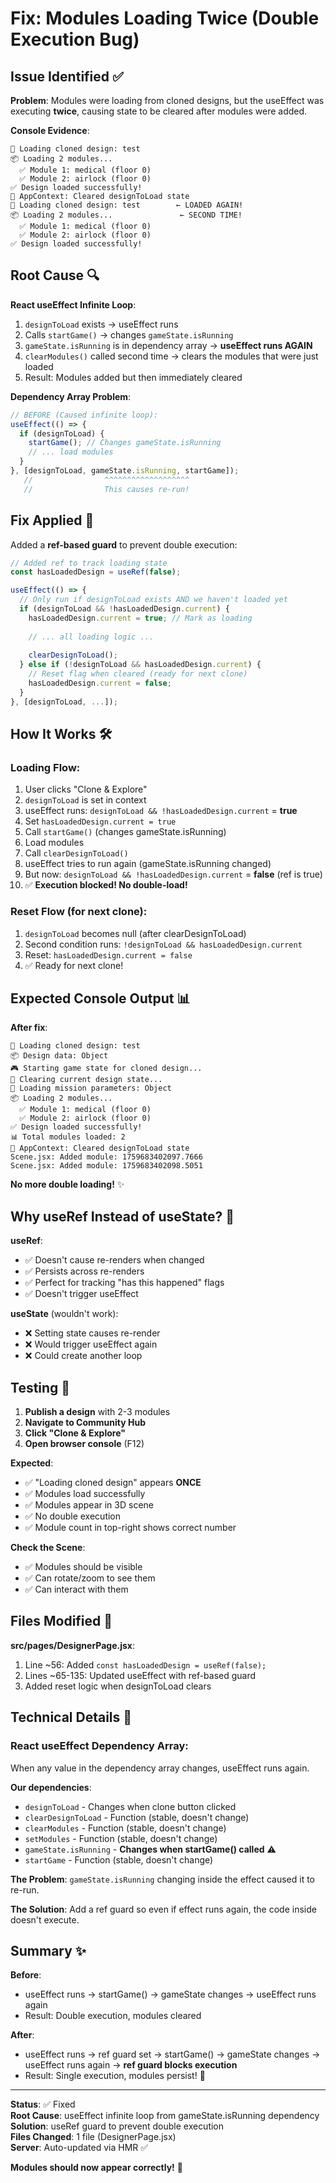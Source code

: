 # Fix: Modules Loading Twice (Double Execution Bug)

## Issue Identified ✅

**Problem**: Modules were loading from cloned designs, but the useEffect was executing **twice**, causing state to be cleared after modules were added.

**Console Evidence**:
```
🎨 Loading cloned design: test
📦 Loading 2 modules...
  ✅ Module 1: medical (floor 0)
  ✅ Module 2: airlock (floor 0)
✅ Design loaded successfully!
🧹 AppContext: Cleared designToLoad state
🎨 Loading cloned design: test        ← LOADED AGAIN!
📦 Loading 2 modules...               ← SECOND TIME!
  ✅ Module 1: medical (floor 0)
  ✅ Module 2: airlock (floor 0)
✅ Design loaded successfully!
```

## Root Cause 🔍

**React useEffect Infinite Loop**:

1. `designToLoad` exists → useEffect runs
2. Calls `startGame()` → changes `gameState.isRunning`
3. `gameState.isRunning` is in dependency array → **useEffect runs AGAIN**
4. `clearModules()` called second time → clears the modules that were just loaded
5. Result: Modules added but then immediately cleared

**Dependency Array Problem**:
```javascript
// BEFORE (Caused infinite loop):
useEffect(() => {
  if (designToLoad) {
    startGame(); // Changes gameState.isRunning
    // ... load modules
  }
}, [designToLoad, gameState.isRunning, startGame]);
   //                ^^^^^^^^^^^^^^^^^^^
   //                This causes re-run!
```

## Fix Applied 🔧

Added a **ref-based guard** to prevent double execution:

```javascript
// Added ref to track loading state
const hasLoadedDesign = useRef(false);

useEffect(() => {
  // Only run if designToLoad exists AND we haven't loaded yet
  if (designToLoad && !hasLoadedDesign.current) {
    hasLoadedDesign.current = true; // Mark as loading
    
    // ... all loading logic ...
    
    clearDesignToLoad();
  } else if (!designToLoad && hasLoadedDesign.current) {
    // Reset flag when cleared (ready for next clone)
    hasLoadedDesign.current = false;
  }
}, [designToLoad, ...]);
```

## How It Works 🛠️

### **Loading Flow**:
1. User clicks "Clone & Explore"
2. `designToLoad` is set in context
3. useEffect runs: `designToLoad && !hasLoadedDesign.current` = **true**
4. Set `hasLoadedDesign.current = true`
5. Call `startGame()` (changes gameState.isRunning)
6. Load modules
7. Call `clearDesignToLoad()`
8. useEffect tries to run again (gameState.isRunning changed)
9. But now: `designToLoad && !hasLoadedDesign.current` = **false** (ref is true)
10. ✅ **Execution blocked! No double-load!**

### **Reset Flow** (for next clone):
1. `designToLoad` becomes null (after clearDesignToLoad)
2. Second condition runs: `!designToLoad && hasLoadedDesign.current`
3. Reset: `hasLoadedDesign.current = false`
4. ✅ Ready for next clone!

## Expected Console Output 📊

**After fix**:
```
🎨 Loading cloned design: test
📦 Design data: Object
🎮 Starting game state for cloned design...
🧹 Clearing current design state...
🎯 Loading mission parameters: Object
📦 Loading 2 modules...
  ✅ Module 1: medical (floor 0)
  ✅ Module 2: airlock (floor 0)
✅ Design loaded successfully!
📊 Total modules loaded: 2
🧹 AppContext: Cleared designToLoad state
Scene.jsx: Added module: 1759683402097.7666
Scene.jsx: Added module: 1759683402098.5051
```

**No more double loading!** ✨

## Why useRef Instead of useState? 🤔

**useRef**:
- ✅ Doesn't cause re-renders when changed
- ✅ Persists across re-renders
- ✅ Perfect for tracking "has this happened" flags
- ✅ Doesn't trigger useEffect

**useState** (wouldn't work):
- ❌ Setting state causes re-render
- ❌ Would trigger useEffect again
- ❌ Could create another loop

## Testing 🧪

1. **Publish a design** with 2-3 modules
2. **Navigate to Community Hub**
3. **Click "Clone & Explore"**
4. **Open browser console** (F12)

**Expected**:
- ✅ "Loading cloned design" appears **ONCE**
- ✅ Modules load successfully
- ✅ Modules appear in 3D scene
- ✅ No double execution
- ✅ Module count in top-right shows correct number

**Check the Scene**:
- ✅ Modules should be visible
- ✅ Can rotate/zoom to see them
- ✅ Can interact with them

## Files Modified 📝

**src/pages/DesignerPage.jsx**:
1. Line ~56: Added `const hasLoadedDesign = useRef(false);`
2. Lines ~65-135: Updated useEffect with ref-based guard
3. Added reset logic when designToLoad clears

## Technical Details 🔬

### **React useEffect Dependency Array**:
When any value in the dependency array changes, useEffect runs again.

**Our dependencies**:
- `designToLoad` - Changes when clone button clicked
- `clearDesignToLoad` - Function (stable, doesn't change)
- `clearModules` - Function (stable, doesn't change)  
- `setModules` - Function (stable, doesn't change)
- `gameState.isRunning` - **Changes when startGame() called** ⚠️
- `startGame` - Function (stable, doesn't change)

**The Problem**:
`gameState.isRunning` changing inside the effect caused it to re-run.

**The Solution**:
Add a ref guard so even if effect runs again, the code inside doesn't execute.

## Summary ✨

**Before**:
- useEffect runs → startGame() → gameState changes → useEffect runs again
- Result: Double execution, modules cleared

**After**:
- useEffect runs → ref guard set → startGame() → gameState changes → useEffect runs again → **ref guard blocks execution**
- Result: Single execution, modules persist! 🎉

---

**Status**: ✅ Fixed  
**Root Cause**: useEffect infinite loop from gameState.isRunning dependency  
**Solution**: useRef guard to prevent double execution  
**Files Changed**: 1 file (DesignerPage.jsx)  
**Server**: Auto-updated via HMR ✅

**Modules should now appear correctly!** 🚀
